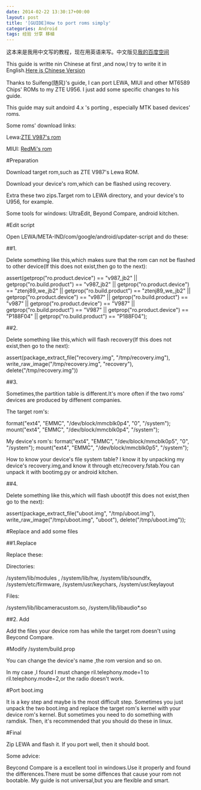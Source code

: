 ```yaml
---
date: 2014-02-22 13:30:17+00:00
layout: post
title: '[GUIDE]How to port roms simply' 
categories: Android
tags: 经验 分享 移植     
---
```


这本来是我用中文写的教程，现在用英语来写。中文版见[我的百度空间](http://hi.baidu.com/xulihanghai/item/ae2edd3f4bc0babc623aff63)

This guide is writte nin Chinese at first ,and now,I try to write it in English.[Here is Chinese Version](http://hi.baidu.com/xulihanghai/item/ae2edd3f4bc0babc623aff63)

Thanks to Suifeng(随风)'s guide, I can port LEWA, MIUI and other MT6589 Chips' ROMs to my ZTE U956. I just add some specific changes to his guide. 

This guide may suit andoird 4.x 's porting , especially MTK based devices' roms.

Some roms' download links:

Lewa:[ZTE V987's rom](http://bbs.lewaos.com/down_detail.php?id=1)

MIUI: [RedMi's rom](http://www.miui.com/getrom-82.html)

#Preparation

Download target rom,such as ZTE V987's Lewa ROM.

Download your device's rom,which can be flashed using recovery.

Extra these two zips.Target rom to LEWA directory, and your device's to U956, for example.

Some tools for windows: UltraEdit, Beyond Compare, android kitchen.

#Edit script

Open LEWA/META-IND/com/google/android/updater-script and do these:

##1.

Delete something like this,which makes sure that the rom can not be flashed to other device(If this does not exist,then go to the next):

assert(getprop("ro.product.device") == "v987_jb2" || getprop("ro.build.product") == "v987_jb2" || 
       getprop("ro.product.device") == "ztenj89_we_jb2" || getprop("ro.build.product") == "ztenj89_we_jb2" || 
       getprop("ro.product.device") == "v987" || getprop("ro.build.product") == "v987" || 
       getprop("ro.product.device") == "V987" || getprop("ro.build.product") == "V987" || 
       getprop("ro.product.device") == "P188F04" || getprop("ro.build.product") == "P188F04");
       
##2.

Delete something like this,which will flash recovery(If this does not exist,then go to the next):

assert(package_extract_file("recovery.img", "/tmp/recovery.img"),
write_raw_image("/tmp/recovery.img", "recovery"),
delete("/tmp/recovery.img"))

##3.

Sometimes,the partition table is different.It's more often if the two roms' devices are produced by diffenent companies.

The target rom's:

format("ext4", "EMMC", "/dev/block/mmcblk0p4", "0", "/system");
mount("ext4", "EMMC", "/dev/block/mmcblk0p4", "/system");

My device's rom's:
format("ext4", "EMMC", "/dev/block/mmcblk0p5", "0", "/system");
mount("ext4", "EMMC", "/dev/block/mmcblk0p5", "/system");


How to know your device's file system table? I know it by unpacking my device's recovery.img,and know it through etc/recovery.fstab.You can unpack it with bootimg.py or android kitchen.

##4.

Delete something like this,which will flash uboot(If this does not exist,then go to the next):

assert(package_extract_file("uboot.img", "/tmp/uboot.img"),
       write_raw_image("/tmp/uboot.img", "uboot"),
       delete("/tmp/uboot.img"));
       
#Replace and add some files

##1.Replace

Replace these:

Directories:

/system/lib/modules , /system/lib/hw, /system/lib/soundfx, /system/etc/firmware, /system/usr/keychars, /system/usr/keylayout

Files:

/system/lib/libcameracustom.so, /system/lib/libaudio*.so

##2. Add

Add the files your device rom has while the target rom doesn't using Beycond Compare.


#Modify /system/build.prop

You can change the device's name ,the rom version and so on.

In my case ,I found I must change ril.telephony.mode=1 to ril.telephony.mode=2,or the radio doesn't work.


#Port boot.img

It is a key step and maybe is the most difficult step. Sometimes you just unpack the two boot.img and replace the target rom's kernel with your device rom's kernel. But sometimes you need to do something with ramdisk. Then, it's recommended that you should do these in linux.

#Final

Zip LEWA and flash it. If you port well, then it should boot.


Some advice:

Beycond Compare is a excellent tool in windows.Use it properly and found the differences.There must be some diffences that cause your rom not bootable. My guide is not universal,but you are flexible and smart.

       



